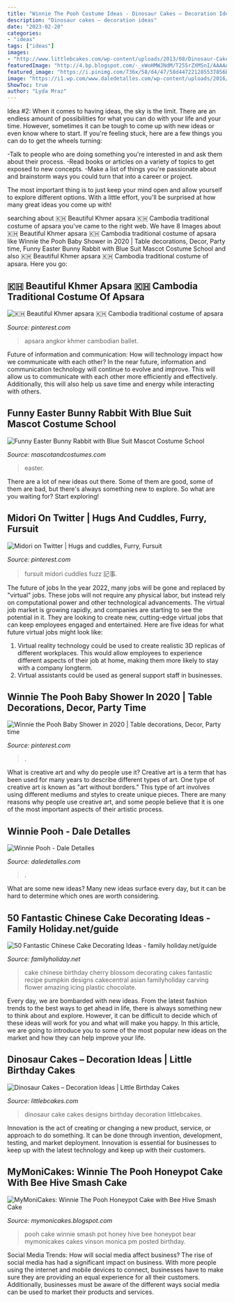 ```yaml
---
title: "Winnie The Pooh Costume Ideas - Dinosaur Cakes – Decoration Ideas"
description: "Dinosaur cakes – decoration ideas"
date: "2023-02-20"
categories:
- "ideas"
tags: ["ideas"]
images:
- "http://www.littlebcakes.com/wp-content/uploads/2013/08/Dinosaur-Cake-Designs-958x1024.jpg"
featuredImage: "http://4.bp.blogspot.com/-_xWoHMWJNdM/T255rZXMSnI/AAAAAAAABI0/cZ6MEo4Y5u4/s1600/IMG_1303.JPG"
featured_image: "https://i.pinimg.com/736x/58/d4/47/58d447221285537856bc0c33f0a044ec.jpg"
image: "https://i1.wp.com/www.daledetalles.com/wp-content/uploads/2016/06/21.jpg"
ShowToc: true
author: "Lyda Mraz"
---
```



Idea #2:
When it comes to having ideas, the sky is the limit. There are an endless amount of possibilities for what you can do with your life and your time. However, sometimes it can be tough to come up with new ideas or even know where to start.
If you're feeling stuck, here are a few things you can do to get the wheels turning:

-Talk to people who are doing something you're interested in and ask them about their process.
-Read books or articles on a variety of topics to get exposed to new concepts.
-Make a list of things you're passionate about and brainstorm ways you could turn that into a career or project.

The most important thing is to just keep your mind open and allow yourself to explore different options. With a little effort, you'll be surprised at how many great ideas you come up with!

	

		
searching about 🇰🇭 Beautiful Khmer apsara 🇰🇭 Cambodia traditional costume of apsara you've came to the right web. We have 8 Images about 🇰🇭 Beautiful Khmer apsara 🇰🇭 Cambodia traditional costume of apsara like Winnie the Pooh Baby Shower in 2020 | Table decorations, Decor, Party time, Funny Easter Bunny Rabbit with Blue Suit Mascot Costume School and also 🇰🇭 Beautiful Khmer apsara 🇰🇭 Cambodia traditional costume of apsara. Here you go:
		
    
## 🇰🇭 Beautiful Khmer Apsara 🇰🇭 Cambodia Traditional Costume Of Apsara

<img loading=lazy src="https://i.pinimg.com/736x/2a/13/70/2a1370bf2e79838170cfb61cc7983e53.jpg" onerror="this.onerror=null;this.src='https://tse2.mm.bing.net/th?id=OIP.LhBW-c_2Z5qOqIbTv0vmhAHaLG&amp;pid=15.1';" alt="🇰🇭 Beautiful Khmer apsara 🇰🇭 Cambodia traditional costume of apsara">

_Source: pinterest.com_

>apsara angkor khmer cambodian ballet. 

	

Future of information and communication: How will technology impact how we communicate with each other?
In the near future, information and communication technology will continue to evolve and improve. This will allow us to communicate with each other more efficiently and effectively. Additionally, this will also help us save time and energy while interacting with others.

    
## Funny Easter Bunny Rabbit With Blue Suit Mascot Costume School

<img loading=lazy src="https://www.mascotandcostumes.com/media/catalog/product/cache/1/thumbnail/600x/17f82f742ffe127f42dca9de82fb58b1/p/r/prm00081-p2_bunny_rabbit_mascot2.jpg" onerror="this.onerror=null;this.src='https://tse2.mm.bing.net/th?id=OIP._SWXk814R915u5SwyxDk7AHaJ4&amp;pid=15.1';" alt="Funny Easter Bunny Rabbit with Blue Suit Mascot Costume School">

_Source: mascotandcostumes.com_

>easter. 

	

There are a lot of new ideas out there. Some of them are good, some of them are bad, but there's always something new to explore. So what are you waiting for? Start exploring!

    
## Midori On Twitter | Hugs And Cuddles, Furry, Fursuit

<img loading=lazy src="https://i.pinimg.com/736x/a7/f4/c3/a7f4c33934f9e07d5a4db69ee354a57e.jpg" onerror="this.onerror=null;this.src='https://tse1.mm.bing.net/th?id=OIP.fJ4s6nP5s7OqUvtS9dG9dAHaJ3&amp;pid=15.1';" alt="Midori on Twitter | Hugs and cuddles, Furry, Fursuit">

_Source: pinterest.com_

>fursuit midori cuddles fuzz 記事. 

	

The future of jobs
In the year 2022, many jobs will be gone and replaced by "virtual" jobs. These jobs will not require any physical labor, but instead rely on computational power and other technological advancements. The virtual job market is growing rapidly, and companies are starting to see the potential in it. They are looking to create new, cutting-edge virtual jobs that can keep employees engaged and entertained. Here are five ideas for what future virtual jobs might look like: 
1. Virtual reality technology could be used to create realistic 3D replicas of different workplaces. This would allow employees to experience different aspects of their job at home, making them more likely to stay with a company longterm. 
2. Virtual assistants could be used as general support staff in businesses.

    
## Winnie The Pooh Baby Shower In 2020 | Table Decorations, Decor, Party Time

<img loading=lazy src="https://i.pinimg.com/736x/58/d4/47/58d447221285537856bc0c33f0a044ec.jpg" onerror="this.onerror=null;this.src='https://tse3.mm.bing.net/th?id=OIP.qNRNaNVK-0amhgVS8nHBEQHaJ3&amp;pid=15.1';" alt="Winnie the Pooh Baby Shower in 2020 | Table decorations, Decor, Party time">

_Source: pinterest.com_

>. 

	

What is creative art and why do people use it?
Creative art is a term that has been used for many years to describe different types of art. One type of creative art is known as "art without borders." This type of art involves using different mediums and styles to create unique pieces. There are many reasons why people use creative art, and some people believe that it is one of the most important aspects of their artistic process.

    
## Winnie Pooh - Dale Detalles

<img loading=lazy src="https://i1.wp.com/www.daledetalles.com/wp-content/uploads/2016/06/21.jpg" onerror="this.onerror=null;this.src='https://tse3.mm.bing.net/th?id=OIP.FFX-aAOcsDlPKtwasMeXWAHaJ4&amp;pid=15.1';" alt="Winnie Pooh - Dale Detalles">

_Source: daledetalles.com_

>. 

	

What are some new ideas?
Many new ideas surface every day, but it can be hard to determine which ones are worth considering.

    
## 50 Fantastic Chinese Cake Decorating Ideas - Family Holiday.net/guide

<img loading=lazy src="http://www.familyholiday.net/wp-content/uploads/2013/12/50-Fantastic-Chinese-Cake-Decorating-Ideas_10.jpeg" onerror="this.onerror=null;this.src='https://tse3.mm.bing.net/th?id=OIP.29WjYQJIlj0-e4NdmDWhIAHaJ6&amp;pid=15.1';" alt="50 Fantastic Chinese Cake Decorating Ideas - family holiday.net/guide">

_Source: familyholiday.net_

>cake chinese birthday cherry blossom decorating cakes fantastic recipe pumpkin designs cakecentral asian familyholiday carving flower amazing icing plastic chocolate. 

	

Every day, we are bombarded with new ideas. From the latest fashion trends to the best ways to get ahead in life, there is always something new to think about and explore. However, it can be difficult to decide which of these ideas will work for you and what will make you happy. In this article, we are going to introduce you to some of the most popular new ideas on the market and how they can help improve your life.

    
## Dinosaur Cakes – Decoration Ideas | Little Birthday Cakes

<img loading=lazy src="http://www.littlebcakes.com/wp-content/uploads/2013/08/Dinosaur-Cake-Designs-958x1024.jpg" onerror="this.onerror=null;this.src='https://tse4.mm.bing.net/th?id=OIP.9G9gtXKTdVP9Z5vuHCH9FwHaH6&amp;pid=15.1';" alt="Dinosaur Cakes – Decoration Ideas | Little Birthday Cakes">

_Source: littlebcakes.com_

>dinosaur cake cakes designs birthday decoration littlebcakes. 

	

Innovation is the act of creating or changing a new product, service, or approach to do something. It can be done through invention, development, testing, and market deployment. Innovation is essential for businesses to keep up with the latest technology and keep up with their customers.

    
## MyMoniCakes: Winnie The Pooh Honeypot Cake With Bee Hive Smash Cake

<img loading=lazy src="http://4.bp.blogspot.com/-_xWoHMWJNdM/T255rZXMSnI/AAAAAAAABI0/cZ6MEo4Y5u4/s1600/IMG_1303.JPG" onerror="this.onerror=null;this.src='https://tse2.mm.bing.net/th?id=OIP.nNRPhEJ7cysJTpo8iLS-cQHaJ4&amp;pid=15.1';" alt="MyMoniCakes: Winnie The Pooh Honeypot Cake with Bee Hive Smash Cake">

_Source: mymonicakes.blogspot.com_

>pooh cake winnie smash pot honey hive bee honeypot bear mymonicakes cakes vinson monica pm posted birthday. 

	

Social Media Trends: How will social media affect business?
The rise of social media has had a significant impact on business. With more people using the internet and mobile devices to connect, businesses have to make sure they are providing an equal experience for all their customers. Additionally, businesses must be aware of the different ways social media can be used to market their products and services.

